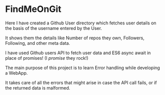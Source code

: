 # FindMeOnGit

Here I have created a Github User directory which fetches user details on the basis of the username entered by the User. 

It shows them the details like Number of repos they own, Followers, Following, and other meta data.

I have used Github users API to fetch user data and ES6 async await in place of promises! (I _promise_ they rock!)

The main purpose of this project is to learn Error handling while developing a WebApp. 

It takes care of all the errors that might arise in case the API call fails, or if the returned data is malformed.
